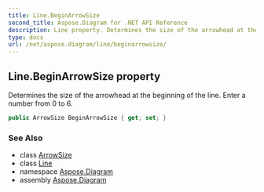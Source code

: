```yaml
---
title: Line.BeginArrowSize
second_title: Aspose.Diagram for .NET API Reference
description: Line property. Determines the size of the arrowhead at the beginning of the line. Enter a number from 0 to 6
type: docs
url: /net/aspose.diagram/line/beginarrowsize/
---
```

## Line.BeginArrowSize property

Determines the size of the arrowhead at the beginning of the line. Enter a number from 0 to 6.

```csharp
public ArrowSize BeginArrowSize { get; set; }
```

### See Also

* class [ArrowSize](../../arrowsize/)
* class [Line](../)
* namespace [Aspose.Diagram](../../line/)
* assembly [Aspose.Diagram](../../../)



